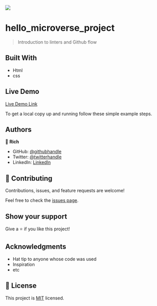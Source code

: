 ![](https://img.shields.io/badge/Microverse-blueviolet)

# hello_microverse_project

> Introduction to linters and Github flow


## Built With

- Html
- css

## Live Demo 

[Live Demo Link](https://livedemo.com)


To get a local copy up and running follow these simple example steps.


## Authors

👤 **Rich**

- GitHub: [@githubhandle](https://github.com/assadohounto)
- Twitter: [@twitterhandle](https://twitter.com/twitterhandle)
- LinkedIn: [LinkedIn](https://linkedin.com/in/linkedinhandle)


## 🤝 Contributing

Contributions, issues, and feature requests are welcome!

Feel free to check the [issues page](../../issues/).

## Show your support

Give a ⭐️ if you like this project!

## Acknowledgments

- Hat tip to anyone whose code was used
- Inspiration
- etc

## 📝 License

This project is [MIT](./MIT.md) licensed.
